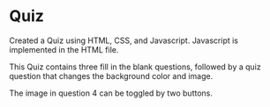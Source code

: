 # Quiz
Created a Quiz using HTML, CSS, and Javascript. Javascript is implemented in the HTML file. 

This Quiz contains three fill in the blank questions, followed by a quiz question that changes the background color and image.

The image in question 4 can be toggled by two buttons.
